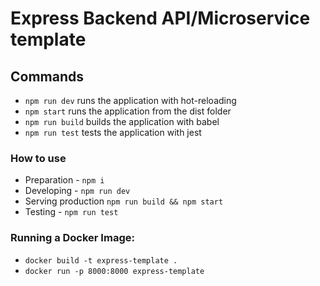 # Express Backend API/Microservice template

## Commands

- `npm run dev` runs the application with hot-reloading
- `npm start` runs the application from the dist folder
- `npm run build` builds the application with babel
- `npm run test` tests the application with jest

### How to use

- Preparation - `npm i`
- Developing - `npm run dev`
- Serving production `npm run build && npm start`
- Testing - `npm run test`

### Running a Docker Image:

- `docker build -t express-template . `
- `docker run -p 8000:8000 express-template`
